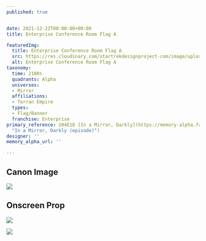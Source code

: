 ```yaml
---
published: true


date: 2021-12-22T08:00:00+00:00
title: Enterprise Conference Room Flag A

featuredImg:
  title: Enterprise Conference Room Flag A
  src: https://res.cloudinary.com/startrekdesignproject-com/image/upload/v1640220057/Conference-Room-Flag-A.png
  alt: Enterprise Conference Room Flag A
taxonomy:
  time: 2100s
  quadrants: Alpha
  universes:
  - Mirror
  affiliations:
  - Terran Empire
  types:
  - Flag/Banner
  franchise: Enterprise
primary_reference: S04E18 [In a Mirror, Darkly](https://memory-alpha.fandom.com/wiki/In_a_Mirror,_Darkly_(episode)
  "In a Mirror, Darkly (episode)")
designer: ''
memory_alpha_url: ''

---
```

## Canon Image

![](https://res.cloudinary.com/startrekdesignproject-com/image/upload/v1639687267/Earth-Coalition-Force-Flag_ENT-4x18-1.jpg)

## Onscreen Prop

![](https://res.cloudinary.com/startrekdesignproject-com/image/upload/v1639687267/FlagProps.jpg)

![](https://res.cloudinary.com/startrekdesignproject-com/image/upload/v1640220057/Conference-Room-Flag-A-Prop.jpg)